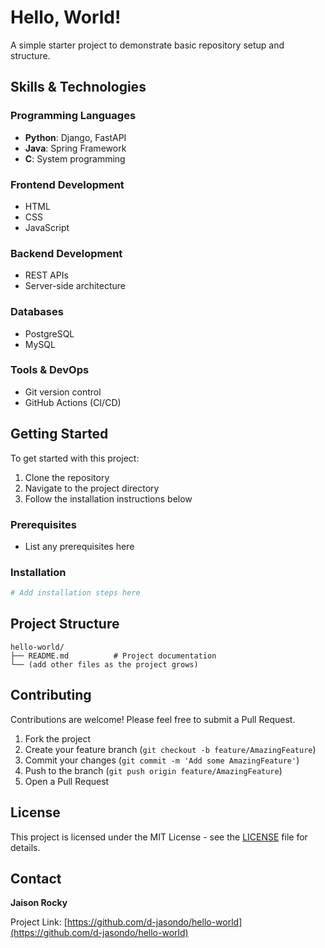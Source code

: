 # Hello, World!
A simple starter project to demonstrate basic repository setup and structure.

## Skills & Technologies

### Programming Languages
- **Python**: Django, FastAPI
- **Java**: Spring Framework
- **C**: System programming

### Frontend Development
- HTML
- CSS
- JavaScript

### Backend Development
- REST APIs
- Server-side architecture

### Databases
- PostgreSQL
- MySQL

### Tools & DevOps
- Git version control
- GitHub Actions (CI/CD)

## Getting Started
To get started with this project:
1. Clone the repository
2. Navigate to the project directory
3. Follow the installation instructions below

### Prerequisites
- List any prerequisites here

### Installation
```bash
# Add installation steps here
```

## Project Structure
```
hello-world/
├── README.md          # Project documentation
└── (add other files as the project grows)
```

## Contributing
Contributions are welcome! Please feel free to submit a Pull Request.

1. Fork the project
2. Create your feature branch (`git checkout -b feature/AmazingFeature`)
3. Commit your changes (`git commit -m 'Add some AmazingFeature'`)
4. Push to the branch (`git push origin feature/AmazingFeature`)
5. Open a Pull Request

## License
This project is licensed under the MIT License - see the [LICENSE](LICENSE) file for details.

## Contact
**Jaison Rocky**

Project Link: [https://github.com/d-jasondo/hello-world](https://github.com/d-jasondo/hello-world)
